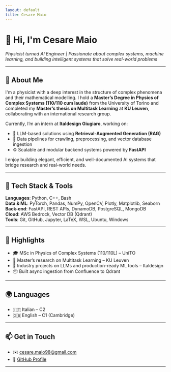 ```yaml
---
layout: default
title: Cesare Maio
---
```


# 👋 Hi, I'm Cesare Maio

*Physicist turned AI Engineer | Passionate about complex systems, machine learning, and building intelligent systems that solve real-world problems*

---

## 🧠 About Me

I'm a physicist with a deep interest in the structure of complex phenomena and their mathematical modelling. I hold a **Master’s Degree in Physics of Complex Systems (110/110 cum laude)** from the University of Torino and completed my **Master’s thesis on Multitask Learning** at **KU Leuven**, collaborating with an international research group.

Currently, I’m an intern at **Italdesign Giugiaro**, working on:
- 🧠 LLM-based solutions using **Retrieval-Augmented Generation (RAG)**
- 🔁 Data pipelines for crawling, preprocessing, and vector database ingestion
- ⚙️ Scalable and modular backend systems powered by **FastAPI**

I enjoy building elegant, efficient, and well-documented AI systems that bridge research and real-world needs.

---

## 🔧 Tech Stack & Tools

**Languages**: Python, C++, Bash  
**Data & ML**: PyTorch, Pandas, NumPy, OpenCV, Plotly, Matplotlib, Seaborn  
**Back-end**: FastAPI, REST APIs, DynamoDB, PostgreSQL, MongoDB  
**Cloud**: AWS Bedrock, Vector DB (Qdrant)  
**Tools**: Git, GitHub, Jupyter, LaTeX, WSL, Ubuntu, Windows

---

## 📌 Highlights

- 🎓 MSc in Physics of Complex Systems (110/110L) – UniTO
- 🔬 Master’s research on Multitask Learning – KU Leuven
- 💼 Industry projects on LLMs and production-ready ML tools – Italdesign
- 📦 Built async ingestion from Confluence to Qdrant

---

## 🌍 Languages

- 🇮🇹 Italian – C2
- 🇬🇧 English – C1 (Cambridge)

---

## 📫 Get in Touch

- ✉️ [cesare.maio98@gmail.com](mailto:cesare.maio98@gmail.com)
- 🔗 [GitHub Profile](https://github.com/CesareMaio)

---
